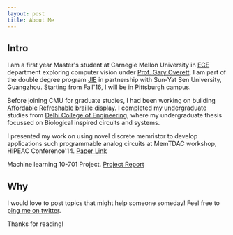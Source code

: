 ```yaml
---
layout: post
title: About Me
---
```

## Intro
I am a first year Master's student at Carnegie Mellon University in [ECE](https://www.ece.cmu.edu) department exploring computer vision under [Prof. Gary Overett](http://gary.overett.org). I am part of the double degree program [JIE](http://jie.sysu.edu.cn) in partnership with Sun-Yat Sen University, Guangzhou. 
Starting from Fall'16, I will be in Pittsburgh campus.

Before joining CMU for graduate studies, I had been working on building [Affordable Refreshable braille display](http://assistech.iitd.ernet.in/index.php). I completed my undergraduate studies from [Delhi College of Engineering](http://dtu.ac.in), where my undergraduate thesis focussed on Biological inspired circuits and systems.

I presented my work on using novel discrete memristor to develop applications such programmable analog circuits at MemTDAC workshop, HiPEAC Conference'14. [Paper Link](paper1.pdf)

Machine learning 10-701 Project. [Project Report](ML701_final_report.pdf)


## Why
I would love to post topics that might help someone someday!
Feel free to [ping me on twitter](https://twitter.com/parth_29).

Thanks for reading!
